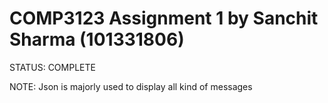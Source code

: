 # COMP3123 Assignment 1 by Sanchit Sharma (101331806)

STATUS: COMPLETE

NOTE: Json is majorly used to display all kind of messages